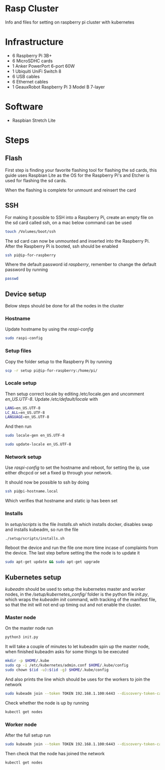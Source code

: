 # Rasp Cluster
Info and files for setting on raspberry pi cluster with kubernetes

# Infrastructure

- 6 Raspberry Pi 3B+
- 6 MicroSDHC cards
- 1 Anker PowerPort 6-port 60W
- 1 Ubiquiti UniFi Switch 8
- 6 USB cables
- 6 Ethernet cables
- 1 GeauxRobot Raspberry Pi 3 Model B 7-layer

# Software

- Raspbian Stretch Lite

# Steps

## Flash

First step is finding your favorite flashing tool for flashing the sd cards,
this guide uses Raspbian Lite as the OS for the Raspberry Pi's and Etcher is
used for flashing the sd cards.

When the flashing is complete for unmount and reinsert the card

## SSH

For making it possible to SSH into a Raspberry Pi, create an empty file on the
sd card called ssh, on a mac below command can be used

```bash
touch /Volumes/boot/ssh
```

The sd card can now be unmounted and inserted into the Raspberry Pi. After the
Raspberry Pi is booted, ssh should be enabled

```bash
ssh pi@ip-for-raspberry
```

Where the default password id _raspberry_, remember to change the default
password by running

```bash
passwd
```

## Device setup

Below steps should be done for all the nodes in the cluster

### Hostname

Update hostname by using the *raspi-config*

```bash
sudo raspi-config
```

### Setup files

Copy the folder setup to the Raspberry Pi by running

```bash
scp -r setup pi@ip-for-raspberry:/home/pi/
```

### Locale setup

Then setup correct locale by editing /etc/locale.gen and uncomment
*en_US.UTF-8*. Update */etc/default/locale* with

```bash
LANG=en_US.UTF-8
LC_ALL=en_US.UTF-8
LANGUAGE=en_US.UTF-8
```

And then run

```bash
sudo locale-gen en_US.UTF-8
```

```bash
sudo update-locale en_US.UTF-8
```

### Network setup

Use *raspi-config* to set the hostname and reboot, for setting the ip, use
either dhcpcd or set a fixed ip through your network.

It should now be possible to ssh by doing

```bash
ssh pi@pi-hostname.local
```

Which verifies that hostname and static ip has been set

### Installs

In *setup/scripts* is the file *Installs.sh* which installs docker, disables
swap and installs kubeadm, so run the file

```bash
./setup/scripts/installs.sh
```

Reboot the device and run the file one more time incase of complaints from the
device. The last step before setting the the node is to update it

```bash
sudo apt-get update && sudo apt-get upgrade
```

## Kubernetes setup

*kubeadm* should be used to setup the kubernetes master and worker nodes, in the
*/setup/kubernetes_config/* folder is the python file *init.py*, which wraps the
*kubeadm init* command, with tracking of the manifest file, so that the init
will not end up timing out and not enable the cluster.

### Master node

On the master node run

```bash
python3 init.py
```
It will take a couple of minutes to let kubeadm spin up the master node, when
finished kubeadm asks for some things to be executed

```bash
mkdir -p $HOME/.kube
sudo cp -i /etc/kubernetes/admin.conf $HOME/.kube/config
sudo chown $(id -u):$(id -g) $HOME/.kube/config
```

And also prints the line which should be uses for the workers to join the
network

```bash
sudo kubeadm join --token TOKEN 192.168.1.100:6443 --discovery-token-ca-cert-hash HASH
```

Check whether the node is up by running

```bash
kubectl get nodes
```

### Worker node

After the full setup run

```bash
sudo kubeadm join --token TOKEN 192.168.1.100:6443 --discovery-token-ca-cert-hash HASH
```

Then check that the node has joined the network

```bash
kubectl get nodes
```
